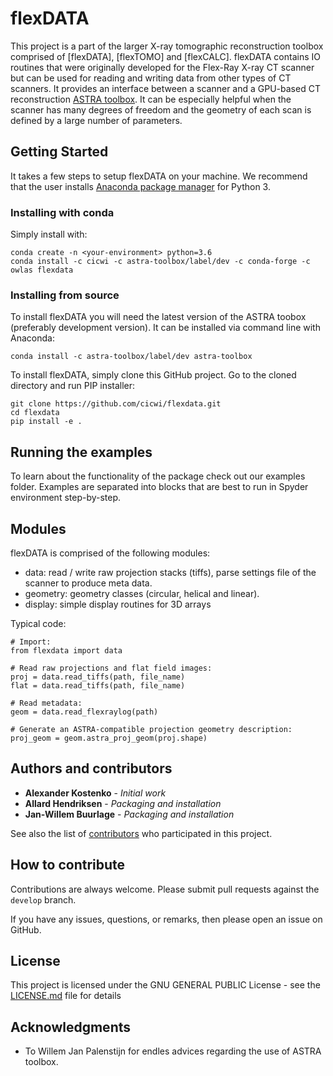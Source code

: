 # flexDATA

This project is a part of the larger X-ray tomographic reconstruction toolbox comprised of [flexDATA], [flexTOMO] and [flexCALC].
flexDATA contains IO routines that were originally developed for the Flex-Ray X-ray CT scanner but can be used for reading and writing data from other types of CT scanners. It provides an interface between a scanner and a GPU-based CT reconstruction [ASTRA toolbox](https://www.astra-toolbox.com/). It can be especially helpful when the scanner has many degrees of freedom and the geometry of each scan is defined by a large number of parameters.

## Getting Started

It takes a few steps to setup flexDATA on your machine. We recommend that the user installs [Anaconda package manager](https://www.anaconda.com/download/) for Python 3.

### Installing with conda

Simply install with:
```
conda create -n <your-environment> python=3.6
conda install -c cicwi -c astra-toolbox/label/dev -c conda-forge -c owlas flexdata
```

### Installing from source

To install flexDATA you will need the latest version of the ASTRA toobox (preferably development version). It can be installed via command line with Anaconda:

```
conda install -c astra-toolbox/label/dev astra-toolbox
```

To install flexDATA, simply clone this GitHub project. Go to the cloned directory and run PIP installer:
```
git clone https://github.com/cicwi/flexdata.git
cd flexdata
pip install -e .
```

## Running the examples

To learn about the functionality of the package check out our examples folder. Examples are separated into blocks that are best to run in Spyder environment step-by-step.

## Modules

flexDATA is comprised of the following modules:

* data:     read / write raw projection stacks (tiffs), parse settings file of the scanner to produce meta data.
* geometry:  geometry classes (circular, helical and linear).
* display: simple display routines for 3D arrays

Typical code:
```
# Import:
from flexdata import data

# Read raw projections and flat field images:
proj = data.read_tiffs(path, file_name)
flat = data.read_tiffs(path, file_name)

# Read metadata:
geom = data.read_flexraylog(path) 

# Generate an ASTRA-compatible projection geometry description:
proj_geom = geom.astra_proj_geom(proj.shape)
```

## Authors and contributors

* **Alexander Kostenko** - *Initial work*
* **Allard Hendriksen** - *Packaging and installation*
* **Jan-Willem Buurlage** - *Packaging and installation*

See also the list of [contributors](https://github.com/cicwi/flexdata/contributors) who participated in this project.

## How to contribute

Contributions are always welcome. Please submit pull requests against the `develop` branch.

If you have any issues, questions, or remarks, then please open an issue on GitHub.

## License

This project is licensed under the GNU GENERAL PUBLIC License - see the [LICENSE.md](LICENSE.md) file for details

## Acknowledgments

* To Willem Jan Palenstijn for endles advices regarding the use of ASTRA toolbox.
